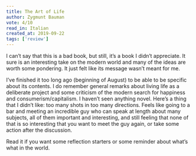 ```yaml
---
title: The Art of Life
author: Zygmunt Bauman
vote: 4/10
read_in: Italian
created_at: 2019-09-22
tags: ['review']
---
```


I can’t say that this is a bad book, but still, it’s a book I didn’t appreciate. It sure is an interesting take on the modern world and many of the ideas are worth some pondering. It just felt like its message wasn’t meant for me.

I’ve finished it too long ago (beginning of August) to be able to be specific about its contents. I do remember general remarks about living life as a deliberate project and some criticism of the modern search for happiness and consumerism/capitalism. I haven’t seen anything novel. Here’s a thing that I didn’t like: too many shots in too many directions. Feels like going to a bar and meeting an incredible guy who can speak at length about many subjects, all of them important and interesting, and still feeling that none of that is so interesting that you want to meet the guy again, or take some action after the discussion.

Read it if you want some reflection starters or some reminder about what’s what in the world.

